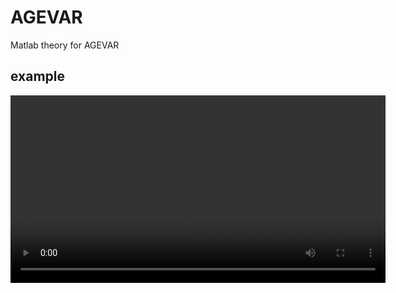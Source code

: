 # AGEVAR

Matlab theory for AGEVAR

## example

<video width="600" controls>
  <source src="ReseQ.pm4" type="video/mp4">
  Your browser does not support the video tag.
</video>
